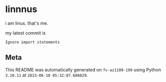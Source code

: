 # linnnus

i am linus. that's me.

my latest commit is

```
Ignore import statements
```

## Meta

This README was automatically generated on `fv-az1109-199` using Python
`3.10.11` at `2023-06-10 05:32:07.686029`.
